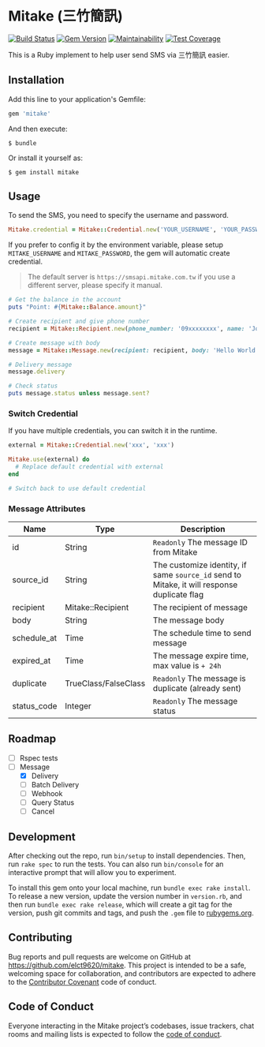 # Mitake (三竹簡訊)
[![Build Status](https://travis-ci.com/elct9620/mitake.svg?branch=master)](https://travis-ci.com/elct9620/mitake) [![Gem Version](https://badge.fury.io/rb/mitake.svg)](https://badge.fury.io/rb/mitake) [![Maintainability](https://api.codeclimate.com/v1/badges/2da932d77d1a2d37a18a/maintainability)](https://codeclimate.com/github/elct9620/mitake/maintainability) [![Test Coverage](https://api.codeclimate.com/v1/badges/2da932d77d1a2d37a18a/test_coverage)](https://codeclimate.com/github/elct9620/mitake/test_coverage)

This is a Ruby implement to help user send SMS via 三竹簡訊 easier.

## Installation

Add this line to your application's Gemfile:

```ruby
gem 'mitake'
```

And then execute:

    $ bundle

Or install it yourself as:

    $ gem install mitake

## Usage

To send the SMS, you need to specify the username and password.

```ruby
Mitake.credential = Mitake::Credential.new('YOUR_USERNAME', 'YOUR_PASSWORD')
```

If you prefer to config it by the environment variable, please setup `MITAKE_USERNAME` and `MITAKE_PASSWORD`, the gem will automatic create credential.

> The default server is `https://smsapi.mitake.com.tw` if you use a different server, please specify it manual.

```ruby
# Get the balance in the account
puts "Point: #{Mitake::Balance.amount}"

# Create recipient and give phone number
recipient = Mitake::Recipient.new(phone_number: '09xxxxxxxx', name: 'John')

# Create message with body
message = Mitake::Message.new(recipient: recipient, body: 'Hello World!')

# Delivery message
message.delivery

# Check status
puts message.status unless message.sent?
```

### Switch Credential

If you have multiple credentials, you can switch it in the runtime.

```ruby
external = Mitake::Credential.new('xxx', 'xxx')

Mitake.use(external) do
  # Replace default credential with external
end

# Switch back to use default credential
```

### Message Attributes

|Name|Type|Description
|----|----|-----------
|id|String| `Readonly` The message ID from Mitake
|source_id|String| The customize identity, if same `source_id` send to Mitake, it will response duplicate flag
|recipient|Mitake::Recipient| The recipient of message
|body|String| The message body
|schedule_at|Time| The schedule time to send message
|expired_at|Time| The message expire time, max value is `+ 24h`
|duplicate|TrueClass/FalseClass| `Readonly` The message is duplicate (already sent)
|status_code|Integer| `Readonly` The message status

## Roadmap

* [ ] Rspec tests
* [ ] Message
  * [x] Delivery
  * [ ] Batch Delivery
  * [ ] Webhook
  * [ ] Query Status
  * [ ] Cancel

## Development

After checking out the repo, run `bin/setup` to install dependencies. Then, run `rake spec` to run the tests. You can also run `bin/console` for an interactive prompt that will allow you to experiment.

To install this gem onto your local machine, run `bundle exec rake install`. To release a new version, update the version number in `version.rb`, and then run `bundle exec rake release`, which will create a git tag for the version, push git commits and tags, and push the `.gem` file to [rubygems.org](https://rubygems.org).

## Contributing

Bug reports and pull requests are welcome on GitHub at https://github.com/elct9620/mitake. This project is intended to be a safe, welcoming space for collaboration, and contributors are expected to adhere to the [Contributor Covenant](http://contributor-covenant.org) code of conduct.

## Code of Conduct

Everyone interacting in the Mitake project’s codebases, issue trackers, chat rooms and mailing lists is expected to follow the [code of conduct](https://github.com/elct9620/mitake/blob/master/CODE_OF_CONDUCT.md).
